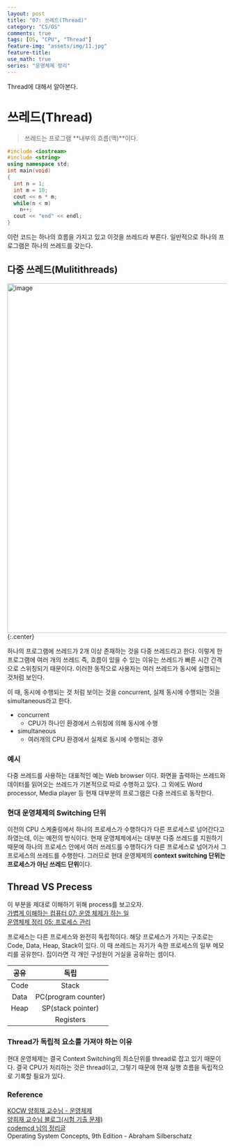 ```yaml
---
layout: post
title: "07: 쓰레드(Thread)"
category: "CS/OS"
comments: true
tags: [OS, "CPU", "Thread"]
feature-img: "assets/img/11.jpg"
feature-title:
use_math: true
series: "운영체제 정리"
---
```


Thread에 대해서 알아본다.

# 쓰레드(Thread)

> 쓰레드는 프로그램 **내부의 흐름(맥)**이다.

```c++
#include <iostream>
#include <string>
using namespace std;
int main(void)
{
  int n = 1;
  int m = 10;
  cout << n * m;
  while(n < m)
    n++;
  cout << "end" << endl;
}
```

이런 코드는 하나의 흐름을 가지고 있고 이것을 쓰레드라 부른다. 일반적으로 하나의 프로그램은 하나의 쓰레드를 갖는다.

## 다중 쓰레드(Mulitithreads)

<img width="800" alt="image" src="https://user-images.githubusercontent.com/37871541/78137531-73ff1200-7460-11ea-95ec-2f7db82f5c64.png">{:.center}

하나의 프로그램에 쓰레드가 2개 이상 존재하는 것을 다중 쓰레드라고 한다. 이렇게 한 프로그램에 여러 개의 쓰레드 즉, 흐름이 있을 수 있는 이유는 쓰레드가 빠른 시간 간격으로 스위칭되기 때문이다. 이러한 동작으로 사용자는 여러 쓰레드가 동시에 실행되는 것처럼 보인다.

이 때, 동시에 수행되는 것 처럼 보이는 것을 concurrent, 실제 동시에 수행되는 것을 simultaneous라고 한다.

- concurrent
  - CPU가 하나인 환경에서 스위칭에 의해 동시에 수행
- simultaneous
  - 여러개의 CPU 환경에서 실제로 동시에 수행되는 경우

### 예시

다중 쓰레드를 사용하는 대표적인 예는 Web browser 이다. 화면을 출력하는 쓰레드와 데이터를 읽어오는 쓰레드가 기본적으로 따로 수행하고 있다. 그 외에도 Word processor, Media player 등 현재 대부분의 프로그램은 다중 쓰레드로 동작한다.

### 현대 운영체제의 Switching 단위

이전의 CPU 스케줄링에서 하나의 프로세스가 수행하다가 다른 프로세스로 넘어간다고 하였는데, 이는 예전의 방식이다. 현재 운영체제에서는 대부분 다중 쓰레드를 지원하기 때문에 하나의 프로세스 안에서 여러 쓰레드를 수행하다가 다른 프로세스로 넘어가서 그 프로세스의 쓰레드를 수행한다. 그러므로 현대 운영체제의 **context switching 단위는 프로세스가 아닌 쓰레드 단위**이다.

## Thread VS Precess

이 부분을 제대로 이해하기 위해 process를 보고오자.  
[가볍게 이해하는 컴퓨터 07: 운영 체제가 하는 일](http://127.0.0.1:4000/cs/structure/2020/03/27/컴퓨터구조-운영-체제가-하는-일.html)  
[운영체제 정리 05: 프로세스 관리](http://127.0.0.1:4000/cs/os/2020/04/01/운영체제-정리-05-운영체제-프로세스-관리.html)

프로세스는 다른 프로세스와 완전히 독립적이다. 해당 프로세스가 가지는 구조로는 Code, Data, Heap, Stack이 있다. 이 때 쓰레드는 자기가 속한 프로세스의 일부 메모리를 공유한다. 집이라면 각 개인 구성원이 거실을 공유하는 셈이다.

| 공유 |        독립         |
| :--: | :-----------------: |
| Code |        Stack        |
| Data | PC(program counter) |
| Heap |  SP(stack pointer)  |
|      |      Registers      |

### Thread가 독립적 요소를 가져야 하는 이유

현대 운영체제는 결국 Context Switching의 최소단위를 thread로 잡고 있기 때문이다. 결국 CPU가 처리하는 것은 thread이고, 그렇기 때문에 현재 실행 흐름을 독립적으로 기록할 필요가 있다.

### Reference

[KOCW 양희재 교수님 - 운영체제](http://www.kocw.net/home/search/kemView.do?kemId=978503)  
[양희재 교수님 블로그(시험 기출 문제)](https://m.blog.naver.com/PostList.nhn?blogId=hjyang0&categoryNo=13)  
[codemcd 님의 정리글](https://velog.io/@codemcd/)  
Operating System Concepts, 9th Edition - Abraham Silberschatz
